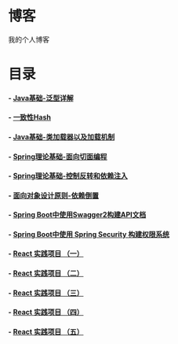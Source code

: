# 博客
我的个人博客

# 目录

#### - [Java基础-泛型详解](https://juejin.im/post/5b61545151882569fd2886bd)
#### - [一致性Hash](https://juejin.im/post/5b44728951882519f974d017)
#### - [Java基础-类加载器以及加载机制](https://juejin.im/post/5b4472c55188251b157b9913)
#### - [Spring理论基础-面向切面编程](https://juejin.im/post/5b38c1a66fb9a00e7a3d6cc9)
#### - [Spring理论基础-控制反转和依赖注入](https://juejin.im/post/5b399eb1e51d4553156c0525)
#### - [面向对象设计原则-依赖倒置](https://juejin.im/post/5b3997a851882574874da653)
#### - [Spring Boot中使用Swagger2构建API文档](https://github.com/Yuicon/blog/issues/1)
#### - [Spring Boot中使用 Spring Security 构建权限系统](https://github.com/Yuicon/blog/issues/2)

#### - [React 实践项目 （一）](https://github.com/DigAg/digag-pc-react/issues/2)
#### - [React 实践项目 （二）](https://github.com/DigAg/digag-pc-react/issues/7)
#### - [React 实践项目 （三）](https://github.com/DigAg/digag-pc-react/issues/8)
#### - [React 实践项目 （四）](https://github.com/DigAg/digag-pc-react/issues/9)
#### - [React 实践项目 （五）](https://github.com/DigAg/digag-pc-react/issues/10)
